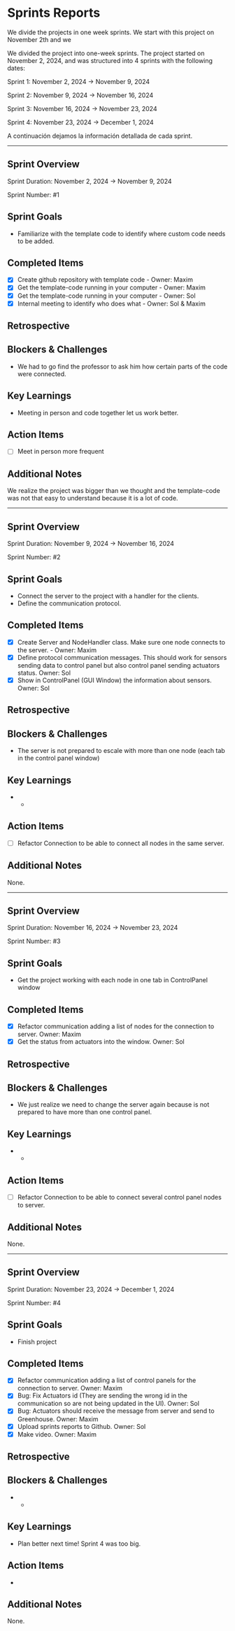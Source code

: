 # Sprints Reports

We divide the projects in one week sprints. We start with this project on November 2th and we 

We divided the project into one-week sprints. The project started on November 2, 2024, and was structured into 4 sprints with the following dates:

Sprint 1: November 2, 2024 → November 9, 2024

Sprint 2: November 9, 2024 → November 16, 2024

Sprint 3: November 16, 2024 → November 23, 2024

Sprint 4: November 23, 2024 → December 1, 2024

A continuación dejamos la información detallada de cada sprint.

---

## Sprint Overview

Sprint Duration: November 2, 2024 → November 9, 2024

Sprint Number: #1

## Sprint Goals

- Familiarize with the template code to identify where custom code needs to be added.

## Completed Items

- [x]  Create github repository with template code - Owner: Maxim
- [x]  Get the template-code running in your computer - Owner: Maxim
- [x]  Get the template-code running in your computer - Owner: Sol
- [x]  Internal meeting to identify who does what - Owner: Sol & Maxim

## Retrospective

## Blockers & Challenges

- We had to go find the professor to ask him how certain parts of the code were connected.

## Key Learnings

- Meeting in person and code together let us work better.

## Action Items

- [ ]  Meet in person more frequent

## Additional Notes

We realize the project was bigger than we thought and the template-code was not that easy to understand because it is a lot of code.

---

## Sprint Overview

Sprint Duration: November 9, 2024 → November 16, 2024

Sprint Number: #2

## Sprint Goals

- Connect the server to the project with a handler for the clients.
- Define the communication protocol.

## Completed Items

- [x]  Create Server and NodeHandler class. Make sure one node connects to the server. - Owner: Maxim
- [x]  Define protocol communication messages. This should work for sensors sending data to control panel but also control panel sending actuators status. Owner: Sol
- [x]  Show in ControlPanel (GUI Window) the information about sensors. Owner: Sol

## Retrospective

## Blockers & Challenges

- The server is not prepared to escale with more than one node (each tab in the control panel window)

## Key Learnings

- -

## Action Items

- [ ]  Refactor Connection to be able to connect all nodes in the same server.

## Additional Notes

None.

---

## Sprint Overview

Sprint Duration: November 16, 2024 → November 23, 2024

Sprint Number: #3

## Sprint Goals

- Get the project working with each node in one tab in ControlPanel window

## Completed Items

- [x]  Refactor communication adding a list of nodes for the connection to server. Owner: Maxim
- [x]  Get the status from actuators into the window. Owner: Sol

## Retrospective

## Blockers & Challenges

- We just realize we need to change the server again because is not prepared to have more than one control panel.

## Key Learnings

- -

## Action Items

- [ ]  Refactor Connection to be able to connect several control panel nodes to server.

## Additional Notes

None.

---

## Sprint Overview

Sprint Duration: November 23, 2024 → December 1, 2024

Sprint Number: #4

## Sprint Goals

- Finish  project

## Completed Items

- [x]  Refactor communication adding a list of control panels for the connection to server. Owner: Maxim
- [x]  Bug: Fix Actuators id (They are sending the wrong id in the communication so are not being updated in the UI). Owner: Sol
- [x]  Bug: Actuators should receive the message from server and send to Greenhouse. Owner: Maxim
- [x]  Upload sprints reports to Github. Owner: Sol
- [x]  Make video. Owner: Maxim

## Retrospective

## Blockers & Challenges

- -

## Key Learnings

- Plan better next time! Sprint 4 was too big.

## Action Items

-

## Additional Notes

None.